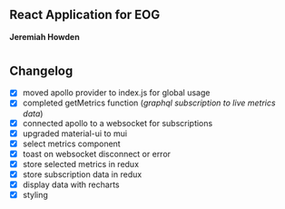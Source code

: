 ## React Application for EOG

**Jeremiah Howden**

#

## Changelog
- [x] moved apollo provider to index.js for global usage
- [x] completed getMetrics function (*graphql subscription to live metrics data*)
- [x] connected apollo to a websocket for subscriptions
- [x] upgraded material-ui to mui
- [x] select metrics component
- [x] toast on websocket disconnect or error
- [x] store selected metrics in redux
- [x] store subscription data in redux
- [x] display data with recharts
- [x] styling